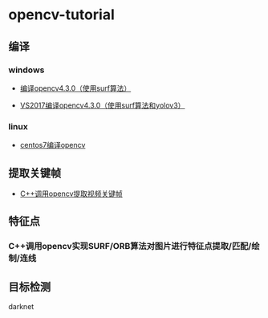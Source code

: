 # opencv-tutorial
## 编译
### windows
* [编译opencv4.3.0（使用surf算法） ](编译opencv4.3.0（使用surf算法）.md)

* [VS2017编译opencv4.3.0（使用surf算法和yolov3）](VS2017编译opencv4.3.0（使用surf算法和yolov3）.md)

### linux
* [centos7编译opencv](centos7编译opencv.md)

## 提取关键帧
* [C++调用opencv提取视频关键帧](opencv-tutorial-cpp/ExtractKeyFrame/C++调用opencv提取视频关键帧.md)


## 特征点
### C++调用opencv实现SURF/ORB算法对图片进行特征点提取/匹配/绘制/连线


## 目标检测

darknet
